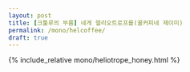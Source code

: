 ```yaml
---
layout: post
title: [크툴루의 부름] 네게 헬리오트로프를(꿀커피네 제이미)
permalink: /mono/helcoffee/
draft: true
---
```


{% include_relative mono/heliotrope_honey.html %}
  
